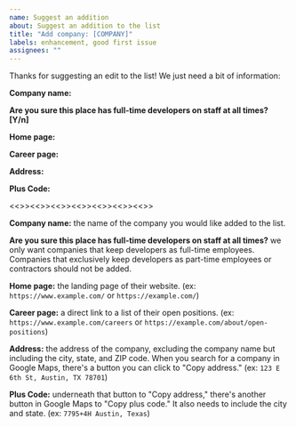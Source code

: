 ```yaml
---
name: Suggest an addition
about: Suggest an addition to the list
title: "Add company: [COMPANY]"
labels: enhancement, good first issue
assignees: ""
---
```


Thanks for suggesting an edit to the list! We just need a bit of information:

**Company name:**

**Are you sure this place has full-time developers on staff at all times? [Y/n]**

**Home page:**

**Career page:**

**Address:**

**Plus Code:**

<<>><<>><<>><<>><<>><<>><<>>

**Company name:** the name of the company you would like added to the list.

**Are you sure this place has full-time developers on staff at all times?** we only want companies that keep developers as full-time employees. Companies that exclusively keep developers as part-time employees or contractors should not be added.

**Home page:** the landing page of their website. (ex: `https://www.example.com/` or `https://example.com/`)

**Career page:** a direct link to a list of their open positions. (ex: `https://www.example.com/careers` or `https://example.com/about/open-positions`)

**Address:** the address of the company, excluding the company name but including the city, state, and ZIP code. When you search for a company in Google Maps, there's a button you can click to "Copy address." (ex: `123 E 6th St, Austin, TX 78701`)

**Plus Code:** underneath that button to "Copy address," there's another button in Google Maps to "Copy plus code." It also needs to include the city and state. (ex: `7795+4H Austin, Texas`)
